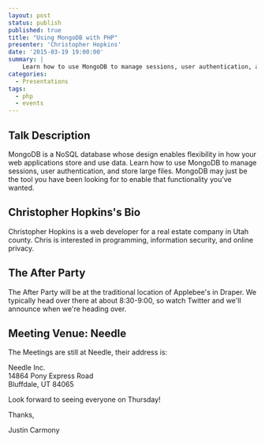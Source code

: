 ```yaml
---
layout: post
status: publish
published: true
title: "Using MongoDB with PHP"
presenter: 'Christopher Hopkins'
date: '2015-03-19 19:00:00'
summary: |
    Learn how to use MongoDB to manage sessions, user authentication, and store large files.  MongoDB may just be the tool you have been looking for to enable that functionality you’ve wanted.
categories:
  - Presentations
tags:
  - php
  - events
---
```


## Talk Description

MongoDB is a NoSQL database whose design enables flexibility in how your web applications store and use data. Learn how to use MongoDB to manage sessions, user authentication, and store large files.  MongoDB may just be the tool you have been looking for to enable that functionality you’ve wanted.

## Christopher Hopkins's Bio

Christopher Hopkins is a web developer for a real estate company in Utah county.  Chris is interested in programming, information security, and online privacy.


## The After Party

The After Party will be at the traditional location of Applebee's in Draper. We typically head over there at about
8:30-9:00, so watch Twitter and we'll announce when we're heading over.

## Meeting Venue: Needle

The Meetings are still at Needle, their address is:

Needle Inc.<br/>
14864 Pony Express Road<br/>
Bluffdale, UT 84065

Look forward to seeing everyone on Thursday!

Thanks,

Justin Carmony